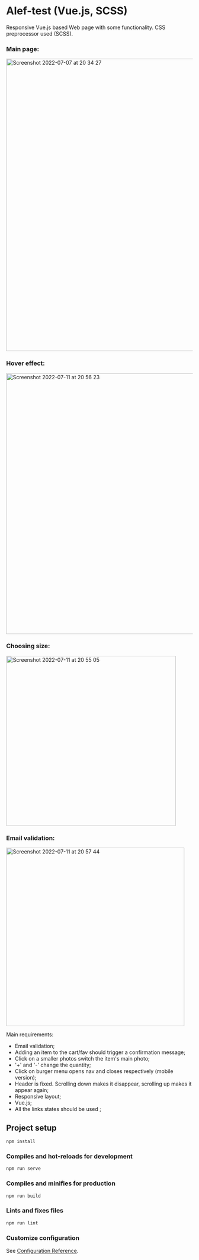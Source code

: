 # Alef-test (Vue.js, SCSS)

Responsive Vue.js based Web page with some functionality. CSS preprocessor used (SCSS).

### Main page:

<img width="788" alt="Screenshot 2022-07-07 at 20 34 27" src="https://user-images.githubusercontent.com/88159970/177835096-58163512-ca3d-4478-bbb4-d2f38fa4e7ad.png">

### Hover effect:

<img width="703" alt="Screenshot 2022-07-11 at 20 56 23" src="https://user-images.githubusercontent.com/88159970/178327465-51386a0d-c597-4ba2-8a63-fe5b74929c58.png">

### Choosing size:

<img width="458" alt="Screenshot 2022-07-11 at 20 55 05" src="https://user-images.githubusercontent.com/88159970/178327219-0c54b0cd-f940-4ec4-8385-58888dfedd59.png">

### Email validation:

<img width="481" alt="Screenshot 2022-07-11 at 20 57 44" src="https://user-images.githubusercontent.com/88159970/178327717-dc6d8b43-9fc8-4507-864a-1200e2890510.png">


Main requirements:

- Email validation;
- Adding an item to the cart/fav should trigger a confirmation message;
- Click on a smaller photos switch the item's main photo;
- '+' and '-' change the quantity;
- Click on burger menu opens nav and closes respectively (mobile version);
- Header is fixed. Scrolling down makes it disappear, scrolling up makes it appear again;
- Responsive layout;
- Vue.js;
- All the links states should be used ;



## Project setup
```
npm install
```

### Compiles and hot-reloads for development
```
npm run serve
```

### Compiles and minifies for production
```
npm run build
```

### Lints and fixes files
```
npm run lint
```

### Customize configuration
See [Configuration Reference](https://cli.vuejs.org/config/).
